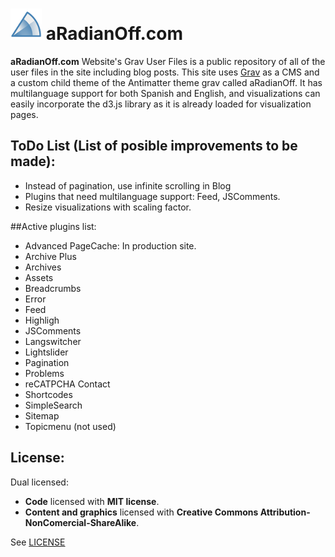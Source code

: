 # ![](https://github.com/aradianoff/aradianoff.com/blob/master/images/logo.png?raw=true) aRadianOff.com

**aRadianOff.com** Website's Grav User Files is a public repository of all of the user files in the site including blog posts. This site uses [Grav](http://getgrav.org/) as a CMS and a custom child theme of the Antimatter theme grav called aRadianOff. It has multilanguage support for both Spanish and English, and visualizations can easily incorporate the d3.js library as it is already loaded for visualization pages. 

## ToDo List (List of posible improvements to be made): 
- Instead of pagination, use infinite scrolling in Blog
- Plugins that need multilanguage support: Feed, JSComments.
- Resize visualizations with scaling factor. 


##Active plugins list: 

- Advanced PageCache: In production site.
- Archive Plus 
- Archives
- Assets
- Breadcrumbs
- Error
- Feed
- Highligh
- JSComments
- Langswitcher
- Lightslider
- Pagination
- Problems
- reCATPCHA Contact
- Shortcodes
- SimpleSearch
- Sitemap
- Topicmenu (not used)

## License: 
Dual licensed: 
- **Code** licensed with **MIT license**. 
- **Content and graphics** licensed with **Creative Commons Attribution-NonComercial-ShareAlike**.

See [LICENSE](LICENSE)


[gitflow-model]: http://nvie.com/posts/a-successful-git-branching-model/
[gitflow-extensions]: https://github.com/nvie/gitflow
